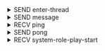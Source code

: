 <details>
<summary>SEND enter-thread</summary>

Enter a thread and start recieving websocket updates for its events



#### Body
```json
{
    "t": 6,
    "threadId": "referencing the thread to enter"
}
```



</details>

<details>
<summary>SEND message</summary>

Send a chat message



#### Body
```json
{
    "t": 1,
    "msg": {
        "applyCount": "likely appears to always be 0",
        "asSummary": "field or value with an unknown use",
        "content": "thread message content",
        "createdTime": "appears to always be 0",
        "extensions": {
            "contentStatus": "field or value with an unknown use",
            "friendshipLevel": "field or value with an unknown use"
        },
        "memberList": [
            "likely members who are online or recipient",
            "..."
        ],
        "messageId": "likely appears to always be 0",
        "refId": "int likely unique socket message id",
        "roleList": [
            "likely roles applying to sender or recipient",
            "..."
        ],
        "rolePlayMode": "int likely bool was this sent as part of a role play?",
        "status": "int field or value with an unknown use",
        "threadActivityType": "field or value with an unknown use",
        "threadId": "referencing thread to send this message to",
        "type": "int likely type of message sent",
        "uid": "referencing something unknown",
        "userList": [
            "unknown, likely uid referencing users",
            "..."
        ]
    },
    "threadId": "appears to be same as msg.threadId"
}
```



</details>

<details>
<summary>RECV ping</summary>

The server is sending a ping






</details>

<details>
<summary>SEND pong</summary>

Send a resposne to a Ping






</details>

<details>
<summary>RECV system-role-play-start</summary>

A system message stating that a role play has started



#### Body
```json
{
    "msg": {
        "author": {
            "nickname": "user displayed name",
            "uid": "unique id referencing this resource",
            "socialId": "unique social id referencing this user",
            "socialIdModified": "unique social id referencing this user_modified",
            "bio": "information about this user",
            "gender": "the gender of this user",
            "contentRegion": "int unknown, appears to be an int representing a region",
            "contentRegionName": "int unknown, appears to be an int representing a region_name",
            "createdTime": "unix timestamp of occurence",
            "icon": {
                "baseUrl": "url template to build sizes with",
                "resourceList": [
                    {
                        "width": "int width",
                        "height": "int height",
                        "url": "url to the icon in this size",
                        "thumbnail": "is this media a thumbnail? Field only appers to be present if its value is true"
                    },
                    "..."
                ]
            },
            "status": "int field or value with an unknown use"
        },
        "createdTime": "unix timestamp of occurence",
        "messageId": 0,
        "threadId": "referencing the thread this is in",
        "type": "43, likely represents a role play start",
        "uid": "referencing unknown"
    },
    "t": 1
}
```



</details>
